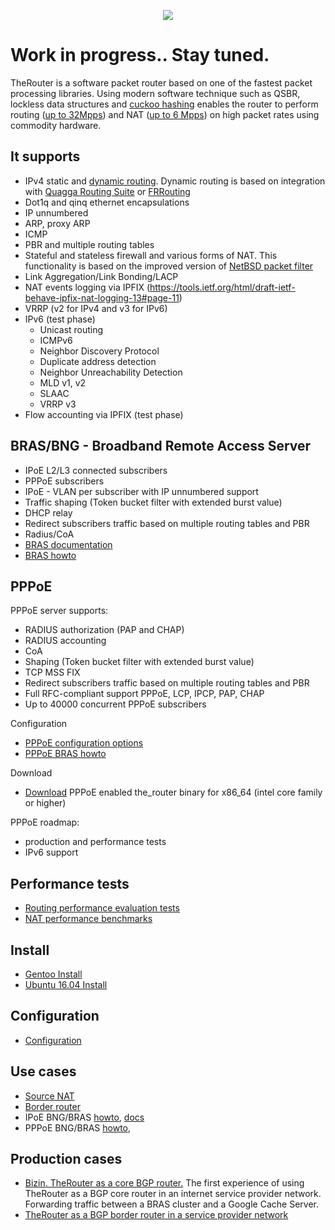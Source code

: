 <p align="center">
  <img src="http://therouter.net/images/github_header5.png" />
</p>

# Work in progress.. Stay tuned.

TheRouter is a software packet router based on one of the fastest packet processing libraries. </a> Using modern software technique such as QSBR, lockless data structures and <a href="https://github.com/efficient/libcuckoo">cuckoo hashing</a> enables the router to perform routing (<a href="https://github.com/alexk99/the_router/blob/master/routing_perf_tests.md">up to 32Mpps</a>) and NAT (<a href="https://github.com/alexk99/the_router/blob/master/source_nat.md">up to 6 Mpps</a>) on high packet rates using commodity hardware.

## It supports

 * IPv4 static and <a href="https://github.com/alexk99/the_router/blob/master/quagga_bgp.md">dynamic routing</a>. Dynamic routing is based on integration with <a href="http://www.nongnu.org/quagga">Quagga Routing Suite</a> or <a href="https://frrouting.org/">FRRouting</a>
 * Dot1q and qinq ethernet encapsulations
 * IP unnumbered 
 * ARP, proxy ARP
 * ICMP
 * PBR and multiple routing tables
 * Stateful and stateless firewall and various forms of NAT. This functionality is based 
   on the improved version of <a href="https://github.com/rmind/npf">NetBSD packet filter</a>
 * Link Aggregation/Link Bonding/LACP
 * NAT events logging via IPFIX (https://tools.ietf.org/html/draft-ietf-behave-ipfix-nat-logging-13#page-11)
 * VRRP (v2 for IPv4 and v3 for IPv6)
 * IPv6 (test phase)
 	- Unicast routing
	- ICMPv6
	- Neighbor Discovery Protocol
	- 	Duplicate address detection
  	-	Neighbor Unreachability Detection
	- MLD v1, v2
	- SLAAC
	- VRRP v3
 * Flow accounting via IPFIX (test phase)

## BRAS/BNG - Broadband Remote Access Server  

 * IPoE L2/L3 connected subscribers
 * PPPoE subscribers
 * IPoE - VLAN per subscriber with IP unnumbered support
 * Traffic shaping (Token bucket filter with extended burst value)
 * DHCP relay
 * Redirect subscribers traffic based on multiple routing tables and PBR
 * Radius/CoA
 * <a href="https://github.com/alexk99/the_router/blob/master/bras/subsriber_management_eng.md">BRAS documentation</a>
 * <a href="https://github.com/alexk99/the_router/blob/master/bras/bras_howto_eng.md">BRAS howto</a>

## PPPoE

PPPoE server supports:

 * RADIUS authorization (PAP and CHAP)
 * RADIUS accounting
 * CoA
 * Shaping (Token bucket filter with extended burst value)
 * TCP MSS FIX
 * Redirect subscribers traffic based on multiple routing tables and PBR
 * Full RFC-compliant support PPPoE, LCP, IPCP, PAP, CHAP
 * Up to 40000 concurrent PPPoE subscribers

Configuration

 * <a href="https://github.com/alexk99/the_router/blob/master/conf_options.md#pppoe-subscribers">PPPoE configuration options</a>
 * <a href="https://github.com/alexk99/the_router/blob/master/bras/pppoe_bras_howto_eng.md">PPPoE BRAS howto</a>

Download

 * <a href="http://therouter.net/downloads/the_router.6cores.dpdk.17.11.1.pppoe.pppoe_a0.28.tar.gz">Download</a>
PPPoE enabled the_router binary for x86_64 (intel core family or higher)

PPPoE roadmap:

 * production and performance tests
 * IPv6 support

## Performance tests

 * <a href="https://github.com/alexk99/the_router/blob/master/routing_perf_tests.md">Routing performance evaluation tests</a>
 * <a href="https://github.com/alexk99/the_router/blob/master/source_nat.md">NAT performance benchmarks</a>

## Install

 * <a href="https://github.com/alexk99/the_router/blob/master/install.md">Gentoo Install</a>
 * <a href="https://github.com/alexk99/the_router/blob/master/ubuntu_install.md">Ubuntu 16.04 Install</a>

## Configuration

 * <a href="https://github.com/alexk99/the_router/blob/master/conf_options.md">Configuration</a>

## Use cases

 * <a href="https://github.com/alexk99/the_router/blob/master/source_nat.md">Source NAT</a>
 * <a href="https://github.com/alexk99/the_router/blob/master/border_bgp_service_provider_1.md">Border router</a>
 * IPoE BNG/BRAS <a href="https://github.com/alexk99/the_router/blob/master/bras/bras_howto_eng.md">howto</a>, 
 <a href="https://github.com/alexk99/the_router/blob/master/bras/subsriber_management_eng.md">docs</a>
 * PPPoE BNG/BRAS <a href="https://github.com/alexk99/the_router/blob/master/bras/pppoe_bras_howto_eng.md">howto</a>, 

## Production cases

 * <a href="https://github.com/alexk99/the_router/blob/master/bizin_eng.md">Bizin. TheRouter as a core BGP router.</a>
The first experience of using TheRouter as a BGP core router in an internet service provider network.
Forwarding traffic between a BRAS cluster and a Google Cache Server.
 * <a href="https://github.com/alexk99/the_router/blob/master/border_bgp_service_provider_1.md">TheRouter as a BGP border router in a service provider network</a>
